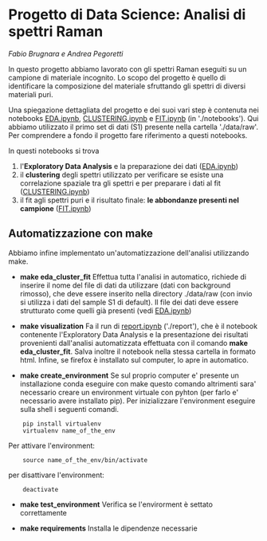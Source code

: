 # Progetto di Data Science: Analisi di spettri Raman
*Fabio Brugnara e Andrea Pegoretti*

In questo progetto abbiamo lavorato con gli spettri Raman eseguiti su un campione di materiale incognito. Lo scopo del progetto è quello di identificare la composizione del materiale sfruttando gli spettri di diversi materiali puri.

Una spiegazione dettagliata del progetto e dei suoi vari step è contenuta nei notebooks [EDA.ipynb](https://github.com/FabioBrugnara/repo_raman/blob/main/notebooks/EDA.ipynb), [CLUSTERING.ipynb](https://github.com/FabioBrugnara/repo_raman/blob/main/notebooks/CLUSTERING.ipynb) e [FIT.ipynb](https://github.com/FabioBrugnara/repo_raman/blob/main/notebooks/FIT.ipynb) (in './notebooks'). Qui abbiamo utilizzato il primo set di dati (S1) presente nella cartella './data/raw'. Per comprendere a fondo il progetto fare riferimento a questi notebooks.

In questi notebooks si trova

1. l'**Exploratory Data Analysis** e la preparazione dei dati ([EDA.ipynb](https://github.com/FabioBrugnara/repo_raman/blob/main/notebooks/EDA.ipynb))
2. il **clustering** degli spettri utilizzato per verificare se esiste una correlazione spaziale tra gli spettri e per preparare i dati al fit ([CLUSTERING.ipynb](https://github.com/FabioBrugnara/repo_raman/blob/main/notebooks/CLUSTERING.ipynb))
3. il fit agli spettri puri e il risultato finale: **le abbondanze presenti nel campione** ([FIT.ipynb](https://github.com/FabioBrugnara/repo_raman/blob/main/notebooks/FIT.ipynb))

## Automatizzazione con make

Abbiamo infine implementato un'automatizzazione dell'analisi utilizzando make.

- **make eda_cluster_fit**	Effettua tutta l'analisi in automatico, richiede di inserire il nome del file di dati da utilizzare (dati con background rimosso), che deve essere inserito nella directory ./data/raw (con invio si utilizza i dati del sample S1 di default). Il file dei dati deve essere strutturato come quelli già presenti (vedi [EDA.ipynb](https://github.com/FabioBrugnara/repo_raman/blob/main/notebooks/EDA.ipynb))

- **make visualization** Fa il run di [report.ipynb](https://github.com/FabioBrugnara/repo_raman/blob/main/report/report.ipynb) ('./report'), che è il notebook contenente l'Exploratory Data Analysis e la presentazione dei risultati provenienti dall'analisi automatizzata effettuata con il comando **make eda_cluster_fit**. Salva inoltre il notebook nella stessa cartella in formato html. Infine, se firefox è installato sul computer, lo apre in automatico.

- **make create_environment** Se sul proprio computer e' presente un installazione conda eseguire con make questo comando altrimenti sara' necessario creare un environment virtuale con pyhton (per farlo e' necessario avere installato pip). Per inizializzare l'environment eseguire sulla shell i seguenti comandi.
```console
    pip install virtualenv
    virtualenv name_of_the_env
```
Per attivare l'environment:
```console
    source name_of_the_env/bin/activate
```
per disattivare l'environment:
```console
    deactivate
```
- **make test_environment** Verifica se l'envirorment è settato correttamente

- **make requirements** Installa le dipendenze necessarie

